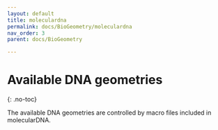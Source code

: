 ```yaml
---
layout: default
title: moleculardna
permalink: docs/BioGeometry/moleculardna
nav_order: 3
parent: docs/BioGeometry

---
```


# Available DNA geometries
{: .no-toc}

The available DNA geometries are controlled by macro files included in molecularDNA. 

